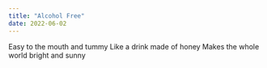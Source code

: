 ```yaml
---
title: "Alcohol Free"
date: 2022-06-02
---
```



Easy to the mouth and tummy
Like a drink made of honey
Makes the whole world bright and sunny
